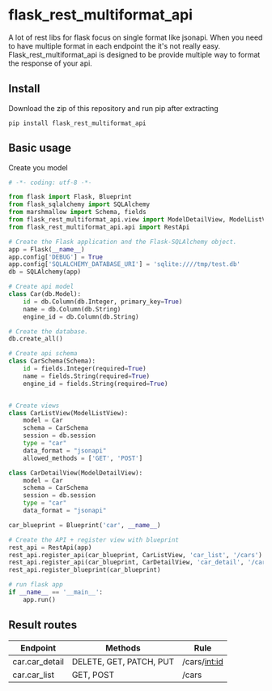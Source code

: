 # flask_rest_multiformat_api

A lot of rest libs for flask focus on single format like jsonapi. When you need to have multiple format in each endpoint the it's not really easy.
Flask_rest_multiformat_api is designed to be provide multiple way to format the response of your api.


## Install
Download the zip of this repository and run pip after extracting

`pip install flask_rest_multiformat_api`

## Basic usage
Create you model
```python
# -*- coding: utf-8 -*-

from flask import Flask, Blueprint
from flask_sqlalchemy import SQLAlchemy
from marshmallow import Schema, fields
from flask_rest_multiformat_api.view import ModelDetailView, ModelListView
from flask_rest_multiformat_api.api import RestApi

# Create the Flask application and the Flask-SQLAlchemy object.
app = Flask(__name__)
app.config['DEBUG'] = True
app.config['SQLALCHEMY_DATABASE_URI'] = 'sqlite:////tmp/test.db'
db = SQLAlchemy(app)

# Create api model
class Car(db.Model):
    id = db.Column(db.Integer, primary_key=True)
    name = db.Column(db.String)
    engine_id = db.Column(db.String)

# Create the database.
db.create_all()

# Create api schema
class CarSchema(Schema):
    id = fields.Integer(required=True)
    name = fields.String(required=True)
    engine_id = fields.String(required=True)


# Create views
class CarListView(ModelListView):
    model = Car
    schema = CarSchema
    session = db.session
    type = "car"
    data_format = "jsonapi"
    allowed_methods = ['GET', 'POST']

class CarDetailView(ModelDetailView):
    model = Car
    schema = CarSchema
    session = db.session
    type = "car"
    data_format = "jsonapi"

car_blueprint = Blueprint('car', __name__)

# Create the API + register view with blueprint
rest_api = RestApi(app)
rest_api.register_api(car_blueprint, CarListView, 'car_list', '/cars')
rest_api.register_api(car_blueprint, CarDetailView, 'car_detail', '/cars/<int:id>')
rest_api.register_blueprint(car_blueprint)

# run flask app
if __name__ == '__main__':
    app.run()

```

## Result routes

Endpoint       | Methods                 | Rule
-------------- | ----------------------- | -----------------------
car.car_detail | DELETE, GET, PATCH, PUT | /cars/<int:id>
car.car_list   | GET, POST               | /cars

